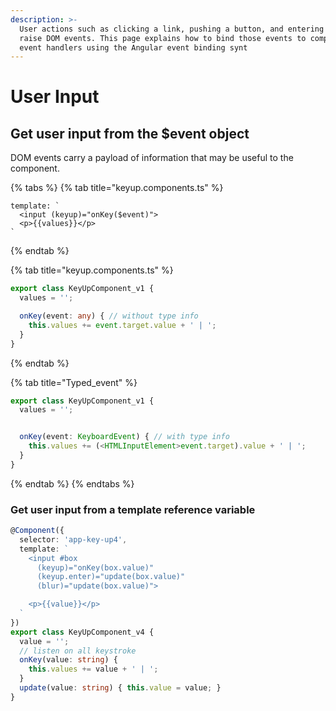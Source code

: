 ```yaml
---
description: >-
  User actions such as clicking a link, pushing a button, and entering text
  raise DOM events. This page explains how to bind those events to component
  event handlers using the Angular event binding synt
---
```


# User Input

## Get user input from the $event object

DOM events carry a payload of information that may be useful to the component.

{% tabs %}
{% tab title="keyup.components.ts" %}
```markup
template: `
  <input (keyup)="onKey($event)">
  <p>{{values}}</p>
`
```
{% endtab %}

{% tab title="keyup.components.ts" %}
```typescript
export class KeyUpComponent_v1 {
  values = '';

  onKey(event: any) { // without type info
    this.values += event.target.value + ' | ';
  }
}
```
{% endtab %}

{% tab title="Typed_event" %}
```typescript
export class KeyUpComponent_v1 {
  values = '';


  onKey(event: KeyboardEvent) { // with type info
    this.values += (<HTMLInputElement>event.target).value + ' | ';
  }
}
```
{% endtab %}
{% endtabs %}

### Get user input from a template reference variable   <a href="#get-user-input-from-a-template-reference-variable" id="get-user-input-from-a-template-reference-variable"></a>

```typescript
@Component({
  selector: 'app-key-up4',
  template: `
    <input #box
      (keyup)="onKey(box.value)"
      (keyup.enter)="update(box.value)"
      (blur)="update(box.value)">

    <p>{{value}}</p>
  `
})
export class KeyUpComponent_v4 {
  value = '';
  // listen on all keystroke
  onKey(value: string) {
    this.values += value + ' | ';
  }
  update(value: string) { this.value = value; }
}
```
